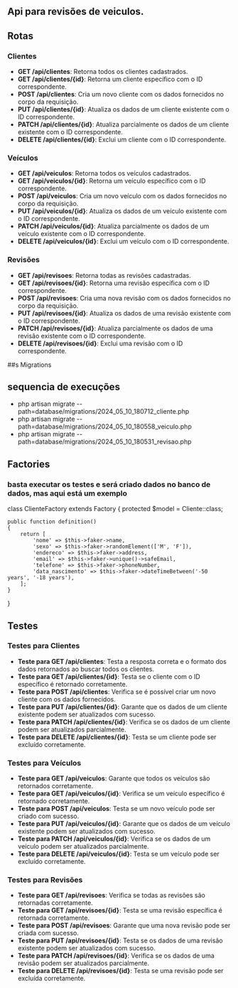 ## Api para revisões de veiculos.

## Rotas

### Clientes

- **GET /api/clientes**: Retorna todos os clientes cadastrados.
- **GET /api/clientes/{id}**: Retorna um cliente específico com o ID correspondente.
- **POST /api/clientes**: Cria um novo cliente com os dados fornecidos no corpo da requisição.
- **PUT /api/clientes/{id}**: Atualiza os dados de um cliente existente com o ID correspondente.
- **PATCH /api/clientes/{id}**: Atualiza parcialmente os dados de um cliente existente com o ID correspondente.
- **DELETE /api/clientes/{id}**: Exclui um cliente com o ID correspondente.

### Veículos

- **GET /api/veiculos**: Retorna todos os veículos cadastrados.
- **GET /api/veiculos/{id}**: Retorna um veículo específico com o ID correspondente.
- **POST /api/veiculos**: Cria um novo veículo com os dados fornecidos no corpo da requisição.
- **PUT /api/veiculos/{id}**: Atualiza os dados de um veículo existente com o ID correspondente.
- **PATCH /api/veiculos/{id}**: Atualiza parcialmente os dados de um veículo existente com o ID correspondente.
- **DELETE /api/veiculos/{id}**: Exclui um veículo com o ID correspondente.

### Revisões

- **GET /api/revisoes**: Retorna todas as revisões cadastradas.
- **GET /api/revisoes/{id}**: Retorna uma revisão específica com o ID correspondente.
- **POST /api/revisoes**: Cria uma nova revisão com os dados fornecidos no corpo da requisição.
- **PUT /api/revisoes/{id}**: Atualiza os dados de uma revisão existente com o ID correspondente.
- **PATCH /api/revisoes/{id}**: Atualiza parcialmente os dados de uma revisão existente com o ID correspondente.
- **DELETE /api/revisoes/{id}**: Exclui uma revisão com o ID correspondente.

##s Migrations
## sequencia de execuções

- php artisan migrate --path=database/migrations/2024_05_10_180712_cliente.php
- php artisan migrate --path=database/migrations/2024_05_10_180558_veiculo.php
- php artisan migrate --path=database/migrations/2024_05_10_180531_revisao.php


## Factories

### basta executar os testes e será criado dados no banco de dados, mas aqui está um exemplo

class ClienteFactory extends Factory
{
    protected $model = Cliente::class;

    public function definition()
    {
        return [
            'nome' => $this->faker->name,
            'sexo' => $this->faker->randomElement(['M', 'F']),
            'endereco' => $this->faker->address,
            'email' => $this->faker->unique()->safeEmail,
            'telefone' => $this->faker->phoneNumber,
            'data_nascimento' => $this->faker->dateTimeBetween('-50 years', '-18 years'),
        ];
    }
}


## Testes

### Testes para Clientes

- **Teste para GET /api/clientes**: Testa a resposta correta e o formato dos dados retornados ao buscar todos os clientes.
- **Teste para GET /api/clientes/{id}**: Testa se o cliente com o ID específico é retornado corretamente.
- **Teste para POST /api/clientes**: Verifica se é possível criar um novo cliente com os dados fornecidos.
- **Teste para PUT /api/clientes/{id}**: Garante que os dados de um cliente existente podem ser atualizados com sucesso.
- **Teste para PATCH /api/clientes/{id}**: Verifica se os dados de um cliente podem ser atualizados parcialmente.
- **Teste para DELETE /api/clientes/{id}**: Testa se um cliente pode ser excluído corretamente.

### Testes para Veículos

- **Teste para GET /api/veiculos**: Garante que todos os veículos são retornados corretamente.
- **Teste para GET /api/veiculos/{id}**: Verifica se um veículo específico é retornado corretamente.
- **Teste para POST /api/veiculos**: Testa se um novo veículo pode ser criado com sucesso.
- **Teste para PUT /api/veiculos/{id}**: Garante que os dados de um veículo existente podem ser atualizados com sucesso.
- **Teste para PATCH /api/veiculos/{id}**: Verifica se os dados de um veículo podem ser atualizados parcialmente.
- **Teste para DELETE /api/veiculos/{id}**: Testa se um veículo pode ser excluído corretamente.

### Testes para Revisões

- **Teste para GET /api/revisoes**: Verifica se todas as revisões são retornadas corretamente.
- **Teste para GET /api/revisoes/{id}**: Testa se uma revisão específica é retornada corretamente.
- **Teste para POST /api/revisoes**: Garante que uma nova revisão pode ser criada com sucesso.
- **Teste para PUT /api/revisoes/{id}**: Testa se os dados de uma revisão existente podem ser atualizados com sucesso.
- **Teste para PATCH /api/revisoes/{id}**: Verifica se os dados de uma revisão podem ser atualizados parcialmente.
- **Teste para DELETE /api/revisoes/{id}**: Testa se uma revisão pode ser excluída corretamente.

